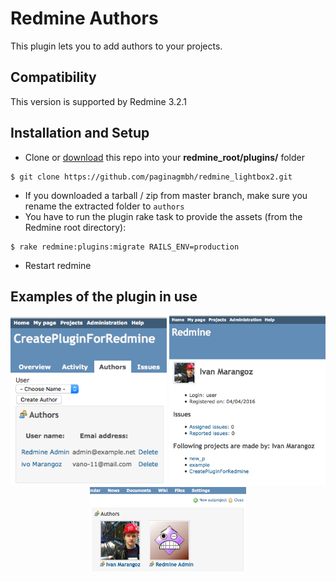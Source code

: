 Redmine Authors
==================

This plugin lets you to add authors to your projects.


Compatibility
-------------

This version is supported by Redmine 3.2.1


Installation and Setup
----------------------

* Clone or [download](https://github.com/frywer/authors) this repo into your **redmine_root/plugins/** folder

```
$ git clone https://github.com/paginagmbh/redmine_lightbox2.git
```
* If you downloaded a tarball / zip from master branch, make sure you rename the extracted folder to `authors`
* You have to run the plugin rake task to provide the assets (from the Redmine root directory):
```
$ rake redmine:plugins:migrate RAILS_ENV=production
```
* Restart redmine

Examples of the plugin in use
------------------------------

<p align="center">
<img src="authors_create.png" width="250"/>
<img src="user_show.png" width="250"/>
<img src="project_show.png" width="250"/>
</p>